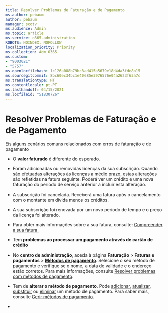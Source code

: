 ```yaml
---
title: Resolver Problemas de Faturação e de Pagamento
ms.author: pebaum
author: pebaum
manager: scotv
ms.audience: Admin
ms.topic: article
ms.service: o365-administration
ROBOTS: NOINDEX, NOFOLLOW
localization_priority: Priority
ms.collection: Adm_O365
ms.custom:
- "9003021"
- "5757"
ms.openlocfilehash: 1c126a088b79bc8ad415a5679e18d4da3fde8b15
ms.sourcegitcommit: 8bc60ec34bc1e40685e3976576e04a2623f63a7c
ms.translationtype: HT
ms.contentlocale: pt-PT
ms.lasthandoff: 04/15/2021
ms.locfileid: "51830726"
---
```

# <a name="resolving-billing-and-payment-errors"></a>Resolver Problemas de Faturação e de Pagamento

Eis alguns cenários comuns relacionados com erros de faturação e de pagamento

- O  **valor faturado** é diferente do esperado.
- Foram adicionadas ou removidas licenças da sua subscrição. Quando são efetuadas alterações às licenças a médio prazo, estas alterações são refletidas na fatura seguinte. Poderá ver um crédito e uma nova faturação do período de serviço anterior a incluir esta alteração.
- A subscrição foi cancelada. Receberá uma fatura após o cancelamento com o montante em dívida menos os créditos.
- A sua subscrição foi renovada por um novo período de tempo e o preço da licença foi alterado.
- Para obter mais informações sobre a sua fatura, consulte: [Compreender a sua fatura.](https://docs.microsoft.com/microsoft-365/commerce/billing-and-payments/understand-your-invoice2)
- Tem  **problemas ao processar um pagamento através de cartão de crédito**
- No  **centro de administração**, aceda à página  **Faturação**  >  **Faturas e pagamentos**  >  **[Métodos de pagamento](https://go.microsoft.com/fwlink/p/?linkid=2018806)**. Selecione o seu método de pagamento e verifique se o nome, a data de validade e o endereço estão corretos. Para mais informações, consulte [Resolver problemas com métodos de pagamento](https://docs.microsoft.com/microsoft-365/commerce/billing-and-payments/manage-payment-methods#troubleshoot-payment-methods).

- Tem de  **alterar o método de pagamento**. Pode [adicionar](https://docs.microsoft.com/microsoft-365/commerce/billing-and-payments/manage-payment-methods?view=o365-worldwide#add-a-payment-method),  [atualizar](https://docs.microsoft.com/microsoft-365/commerce/billing-and-payments/manage-payment-methods?view=o365-worldwide#update-payment-method-details),  [substituir](https://docs.microsoft.com/microsoft-365/commerce/billing-and-payments/manage-payment-methods?view=o365-worldwide#replace-a-payment-method)  ou  [eliminar](https://docs.microsoft.com/microsoft-365/commerce/billing-and-payments/manage-payment-methods?view=o365-worldwide#delete-a-payment-method)  um método de pagamento. Para saber mais, consulte  [Gerir métodos de pagamento](https://docs.microsoft.com/microsoft-365/commerce/billing-and-payments/manage-payment-methods?view=o365-worldwide).
- 